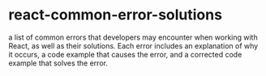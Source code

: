 # react-common-error-solutions
a list of common errors that developers may encounter when working with React, as well as their solutions. Each error includes an explanation of why it occurs, a code example that causes the error, and a corrected code example that solves the error.
